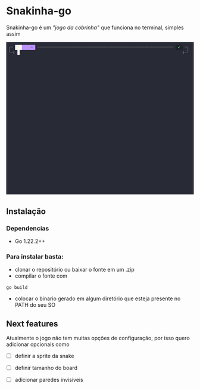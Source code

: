 # Snakinha-go

Snakinha-go é um *"jogo da cobrinha"* que funciona no terminal, simples assim

![snakinha-go](./snakinha-go.gif)

## Instalação

### Dependencias

- Go 1.22.2++

### Para instalar basta: 

- clonar o repositório ou baixar o fonte em um .zip
- compilar o fonte com
```
go build
```
- colocar o binario gerado em algum diretório que esteja presente no PATH do seu SO


## Next features

Atualmente o jogo não tem muitas opções de configuração, por isso quero adicionar opcionais como

- [ ] definir a sprite da snake
- [ ] definir tamanho do board
- [ ] adicionar paredes invisiveis

